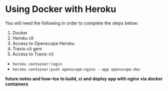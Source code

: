 # Using Docker with Heroku

You will need the following in order to complete the steps below:
1) Docker
1) Heroku cli
1) Access to Openscope Heroku
1) Travis-cli gem
1) Access to Travis-cli

- `heroku container:login`
- `heroku container:push openscope:nginx --app openscope-dev`

**future notes and how-tos to build, ci and deploy app with nginx via docker containers**
